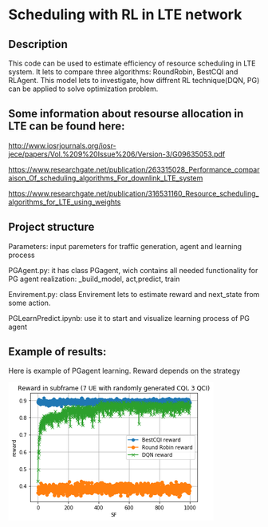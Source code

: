 # Scheduling with RL in LTE network

Description
-----------------------------------

This code can be used to estimate efficiency of resource scheduling  in LTE system.
It lets to compare three algorithms: RoundRobin, BestCQI and RLAgent.
This model lets to investigate, how diffrent RL technique(DQN, PG) can be applied to solve optimization problem.

Some information about resourse allocation in LTE can be found here:
--------------------------------------------
http://www.iosrjournals.org/iosr-jece/papers/Vol.%209%20Issue%206/Version-3/G09635053.pdf

https://www.researchgate.net/publication/263315028_Performance_comparaison_Of_scheduling_algorithms_For_downlink_LTE_system

https://www.researchgate.net/publication/316531160_Resource_scheduling_algorithms_for_LTE_using_weights

Project structure
-----------------------------------
Parameters: input paremeters for traffic generation, agent and learning process

PGAgent.py: it has class PGagent, wich contains all needed functionality for PG agent realization: _build_model, act,predict, train

Envirement.py: class Envirement lets to estimate reward and next_state from some action.

PGLearnPredict.ipynb: use it to start and visualize learning process of PG agent

Example of results:
------------------
Here is example of PGagent learning.
Reward depends on the strategy

![Simulation](/img/example_7_3.png)




